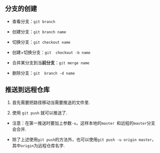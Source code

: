 ## 分支的创建

* 查看分支：`git branch`

* 创建分支：`git branch name`

* 切换分支：`git checkout name `

* 创建+切换分支：`git  checkout -b name`

* 合并某分支到当**前分支**：`git merge name `

* 删除分支：`git  branch -d name `

## 推送到远程仓库

1. 首先需要把路径移动当需要推送的文件里.

2. 使用 `git push` 就可以推送了.

* 注意：在第一推送时要加上参数`-u`，这样本地的`master `和远程的`master`分支会合并.


* 除了上述使用`git push`的方法外，也可以使用`git push -u origin master`，其中`origin`为远程仓库名字.


